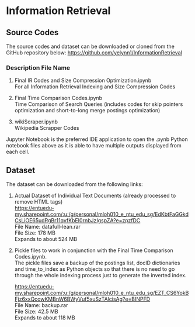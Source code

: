 # Information Retrieval

## Source Codes
The source codes and dataset can be downloaded or cloned from the GitHub repository below:
https://github.com/yelynn1/InformationRetrieval

### Description	File Name
1) Final IR Codes and Size Compression Optimization.ipynb  
For all Information Retrieval Indexing and Size Compression Codes

2) Final Time Comparison Codes.ipynb  
Time Comparison of Search Queries (includes codes for skip pointers optimization and short-to-long merge postings optimization)
 
3) wikiScraper.ipynb  
Wikipedia Scrapper Codes

Jupyter Notebook is the preferred IDE application to open the .pynb Python notebook files above as it is able to have multiple outputs displayed from each cell.

## Dataset
The dataset can be downloaded from the following links:
1) Actual Dataset of Individual Text Documents (already processed to remove HTML tags)  
   https://entuedu-my.sharepoint.com/:u:/g/personal/mloh010_e_ntu_edu_sg/EdKbtFaGGkdCsLiOE65udRgBr11qvfKbEI0rnbJzIgspZA?e=zpzfDC  
   File Name: datafull-lean.rar  
   File Size: 178 MB  
   Expands to about 524 MB  

2) Pickle files to work in conjunction with the Final Time Comparison Codes.ipynb.  
   The pickle files save a backup of the postings list, docID dictionaries and time_to_index as Python objects so that there is no need    to go through the whole indexing process just to generate the inverted index.  
     
   https://entuedu-my.sharepoint.com/:u:/g/personal/mloh010_e_ntu_edu_sg/EZT_CS6YokBFjz6xxQcowKMBnW6BWyVuf5xuSzTAlcisAg?e=BINPFD  
   File Name: backup.rar  
   File Size: 42.5 MB  
   Expands to about 118 MB  
